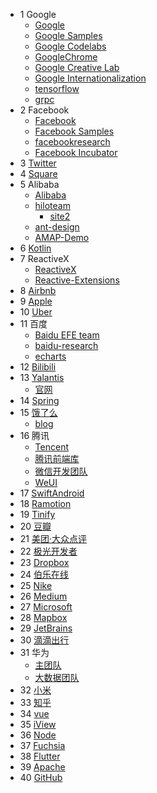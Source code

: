 - 1 Google
  - [Google](https://github.com/google)
  - [Google Samples](https://github.com/googlesamples)
  - [Google Codelabs](https://github.com/googlecodelabs)
  - [GoogleChrome](https://github.com/GoogleChrome)
  - [Google Creative Lab](https://github.com/googlecreativelab)
  - [Google Internationalization](https://github.com/googlei18n, '人人皆可使用的Google开源字体')
  - [tensorflow](https://github.com/tensorflow)
  - [grpc](https://github.com/grpc 'gRPC：Google开源的基于HTTP/2和ProtoBuf的通用RPC框架')
- 2 Facebook
  - [Facebook](https://github.com/facebook)
  - [Facebook Samples](https://github.com/fbsamples)
  - [facebookresearch](https://github.com/facebookresearch)
  - [Facebook Incubator](https://github.com/facebookincubator)
- 3 [Twitter](https://github.com/twitter)
- 4 [Square](https://github.com/square 'android开源的类库多而且厉害')
- 5 Alibaba
  - [Alibaba](https://github.com/alibaba)
  - [hiloteam](https://github.com/hiloteam '阿里，终端跨平台小游戏')
    - [site2](https://github.com/hiloteam/hilo)
  - [ant-design](https://github.com/ant-design '一套企业级的 UI 设计语言和 React 实现')
  - [AMAP-Demo](https://github.com/amap-demo '高德开放平台示例中心')
- 6 [Kotlin](https://github.com/Kotlin '可以写Android,现在已经扶正了')
- 7 ReactiveX
  - [ReactiveX](https://github.com/ReactiveX '函数响应式编程')
  - [Reactive-Extensions](https://github.com/Reactive-Extensions '函数响应式编程')
- 8 [Airbnb](https://github.com/airbnb)
- 9 [Apple](https://github.com/apple)
- 10 [Uber](https://github.com/uber)
- 11 百度
  - [Baidu EFE team](https://github.com/ecomfe)
  - [baidu-research](https://github.com/baidu-research)
  - [echarts](https://github.com/apache/incubator-echarts)
- 12 [Bilibili](https://github.com/Bilibili 'B站')
- 13 [Yalantis](https://github.com/Yalantis '音乐播放，好多比较好的移动端效果')
  - [官网](https://yalantis.com/)
- 14 [Spring](https://github.com/spring-projects)
- 15 [饿了么](https://github.com/eleme)
  - [blog](https://elelogistics.github.io/)
- 16 腾讯
  - [Tencent](https://github.com/Tencent)
  - [腾讯前端库](https://github.com/AlloyTeam)
  - [微信开发团队](https://github.com/WeMobileDev/article)
  - [WeUI](https://github.com/weui '微信UI')
- 17 [SwiftAndroid](https://github.com/SwiftAndroid)
- 18 [Ramotion](https://github.com/Ramotion 'App Development Agency | Available for new projects')
- 19 [Tinify](https://github.com/tinify '压缩图片的那个网站')
- 20 [豆瓣](https://github.com/douban)
- 21 [美团·大众点评](https://github.com/Meituan-Dianping)
- 22 [极光开发者](https://github.com/jpush)
- 23 [Dropbox](https://github.com/dropbox)
- 24 [伯乐在线](https://github.com/jobbole)
- 25 [Nike](https://github.com/Nike-Inc '耐克')
- 26 [Medium](https://github.com/Medium)
- 27 [Microsoft](https://github.com/Microsoft)
- 28 [Mapbox](https://github.com/mapbox)
- 29 [JetBrains](https://github.com/JetBrains '好多IDE都是他家出的')
- 30 [滴滴出行](https://github.com/didi)
- 31 华为
  - [主团队](https://github.com/Huawei)
  - [大数据团队](https://github.com/HuaweiBigData)
- 32 [小米](https://github.com/xiaomi)
- 33 [知乎](https://github.com/zhihu)
- 34 [vue](https://github.com/vuejs)
- 35 [iView](https://github.com/iview)
- 36 [Node](https://github.com/nodejs)
- 37 [Fuchsia](https://github.com/fuchsia-mirror)
- 38 [Flutter](https://github.com/flutter)
- 39 [Apache](https://github.com/apache)
- 40 [GitHub](https://github.com/github)
